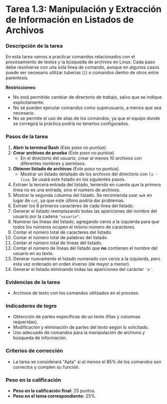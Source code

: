 # **Tarea 1.3: Manipulación y Extracción de Información en Listados de Archivos**

### **Descripción de la tarea**

En esta tarea vamos a practicar comandos relacionados con el procesamiento de textos y la búsqueda de archivos en Linux. Cada paso debe resolverse con una sola línea de comando, aunque en algunos casos puede ser necesario utilizar tuberías (`|`) o comandos dentro de otros entre paréntesis.

**Restricciones:**  
- No está permitido cambiar de directorio de trabajo, salvo que se indique explícitamente.  
- No se pueden ejecutar comandos como superusuario, a menos que sea necesario.  
- No se permite el uso de alias de los comandos, ya que el equipo donde se corregirá la práctica podría no tenerlos configurados.  

### **Pasos de la tarea**

1. **Abrir la terminal Bash** *(Este paso no puntúa).*
2. **Crear archivos de prueba** *(Este paso no puntúa).*  
   - En el directorio del usuario, crear al menos 10 archivos con diferentes nombres y permisos.
3. **Obtener listado de archivos** *(Este paso no puntúa).*  
   - Mostrar un listado detallado de los archivos del directorio con `ls -lisa`. Se usará este listado en los siguientes pasos.
4. Extraer la tercera entrada del listado, teniendo en cuenta que la primera línea no es una entrada, sino el número de archivos.
5. Mostrar la segunda columna del listado. Se recomienda usar `awk` en lugar de `cut`, ya que este último podría dar problemas.
6. Extraer los 8 primeros caracteres de cada línea del listado.
7. Generar el listado reemplazando todas las apariciones del nombre del usuario por la cadena `"usuario"`.
8. Numerar las líneas del listado, agregando ceros a la izquierda para que todos los números ocupen el mismo número de caracteres.
9. Contar el número total de caracteres del listado.
10. Contar el número total de palabras del listado.
11. Contar el número total de líneas del listado.
12. Contar el número de líneas del listado que **no** contienen el nombre del usuario en su texto.
13. Generar nuevamente el listado numerado con ceros a la izquierda, pero esta vez ordenado en orden inverso (de mayor a menor).
14. Generar el listado eliminando todas las apariciones del carácter `'a'`.

### **Evidencias de la tarea**

- Archivos de texto con los comandos utilizados en el proceso.

### **Indicadores de logro**

- Obtención de partes específicas de un texto (filas y columnas requeridas).  
- Modificación y eliminación de partes del texto según lo solicitado.  
- Uso adecuado de comandos para la manipulación de archivos y búsqueda de información.  

### **Criterios de corrección**

- La tarea se considerará "Apta" si al menos el 85% de los comandos son correctos y cumplen su función.

### **Peso en la calificación**

- **Peso en la calificación final:** 25 puntos.  
- **Peso en el tema correspondiente:** 25%.

